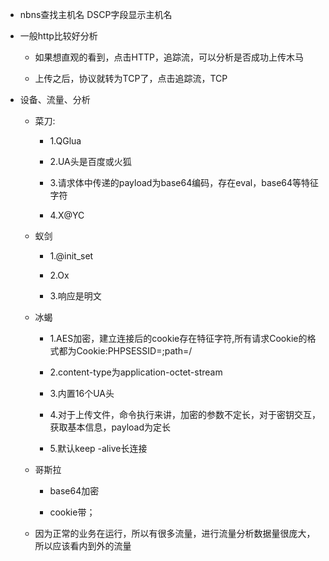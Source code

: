 - nbns查找主机名 DSCP字段显示主机名

- 一般http比较好分析

  - 如果想直观的看到，点击HTTP，追踪流，可以分析是否成功上传木马

  - 上传之后，协议就转为TCP了，点击追踪流，TCP

- 设备、流量、分析

  - 菜刀:

    - 1.QGlua

    - 2.UA头是百度或火狐

    - 3.请求体中传递的payload为base64编码，存在eval，base64等特征字符

    - 4.X@YC

  - 蚁剑

    - 1.@init_set

    - 2.Ox

    - 3.响应是明文

  - 冰蝎

    - 1.AES加密，建立连接后的cookie存在特征字符,所有请求Cookie的格式都为Cookie:PHPSESSID=;path=/

    - 2.content-type为application-octet-stream

    - 3.内置16个UA头

    - 4.对于上传文件，命令执行来讲，加密的参数不定长，对于密钥交互，获取基本信息，payload为定长

    - 5.默认keep -alive长连接

  - 哥斯拉

    - base64加密

    - cookie带；

  - 因为正常的业务在运行，所以有很多流量，进行流量分析数据量很庞大，所以应该看内到外的流量